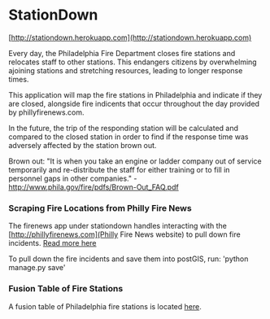 StationDown
===========

[http://stationdown.herokuapp.com](http://stationdown.herokuapp.com)

Every day, the Philadelphia Fire Department closes fire stations and relocates staff to other stations. This endangers citizens by overwhelming ajoining stations and stretching resources, leading to longer response times.

This application will map the fire stations in Philadelphia and indicate if they are closed, alongside fire indicents that occur throughout the day provided by phillyfirenews.com. 

In the future, the trip of the responding station will be calculated and compared to the closed station in order to find if the response time was adversely affected by the station brown out.

Brown out: "It is when you take an engine or ladder company out of service temporarily and re-distribute the staff for either training or to fill in personnel gaps in other companies." -http://www.phila.gov/fire/pdfs/Brown-Out_FAQ.pdf


### Scraping Fire Locations from Philly Fire News

The firenews app under stationdown handles interacting with the [http://phillyfirenews.com](Philly Fire News website) to pull down fire incidents. [Read more here](stationdown/firenews/README.md)

To pull down the fire incidents and save them into postGIS, run: 'python manage.py save'

### Fusion Table of Fire Stations

A fusion table of Philadelphia fire stations is located 
[here](https://www.google.com/fusiontables/embedviz?q=select+col3+from+1HY9mXeOfgIZ4GYv5gUaI4zi6xPlafyPrFWA7dwU&viz=MAP&h=false&lat=39.95709485745125&lng=-75.10653457187499&t=1&z=11&l=col3&y=2&tmplt=3&hml=GEOCODABLEG).


